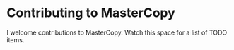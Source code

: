 Contributing to MasterCopy
==========================

I welcome contributions to MasterCopy.
Watch this space for a list of TODO items.
